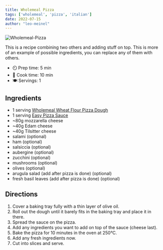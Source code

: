 ```yaml
---
title: Wholemeal Pizza
tags: ['wholemeal', 'pizza', 'italian']
date: 2022-07-15
author: "leo-meinel"
---
```


![Wholemeal-Pizza](/pix/wholemeal-pizza.webp)

This is a recipe combining two others and adding stuff on top.
This is more of an example of possible ingredients, you can replace any of them with others.

- ⏲️ Prep time: 5 min
- 🍳 Cook time: 10 min
- 🍽️ Servings: 1

## Ingredients

- 1 serving [Wholemeal Wheat Flour Pizza Dough](/wholemeal-wheat-flour-pizza-dough)
- 1 serving [Easy Pizza Sauce](/easy-pizza-sauce)
- ~80g mozzarella cheese
- ~40g Edam cheese
- ~40g Tilsitter cheese
- salami (optional)
- ham (optional)
- salsiccia (optional)
- aubergine (optional)
- zucchini (optional)
- mushrooms (optional)
- olives (optional)
- arugula salad (add after pizza is done) (optional)
- fresh basil leaves (add after pizza is done) (optional)

## Directions

1. Cover a baking tray fully with a thin layer of olive oil.
2. Roll out the dough until it barely fits in the baking tray and place it in there.
3. Spread the sauce on the pizza.
4. Add any ingredients you want to add on top of the sauce (cheese last).
5. Bake the pizza for 10 minutes in the oven at 250°C.
6. Add any fresh ingredients now.
7. Cut into slices and serve.
